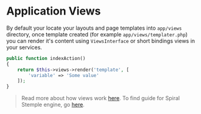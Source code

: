# Application Views
By default your locate your layouts and page templates into `app/views` directory, once template 
created (for example `app/views/templater.php`) you can render it's content using `ViewsInterface` 
or short bindings views in your services.

```php
public function indexAction()
{
    return $this->views->render('template', [
        'variable' => 'Some value'
    ]);
}
```

> Read more about how views work [here](/components/views.md). To find guide for Spiral Stemple engine, go [here](/stemplers/basics.md).
